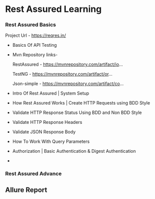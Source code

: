 # Rest Assured Learning

### Rest Assured Basics

Project Url - https://reqres.in/

* Basics Of API Testing
* Mvn Repository links-

     RestAssured - https://mvnrepository.com/artifact/io...
     
     TestNG - https://mvnrepository.com/artifact/or...
     
     Json-simple - https://mvnrepository.com/artifact/co...

* Intro Of Rest Assured | System Setup
* How Rest Assured Works | Create HTTP Requests using BDD Style
* Validate HTTP Response Status Using BDD and Non BDD Style
* Validate HTTP Response Headers
* Validate JSON Response Body
* How To Work With Query Parameters
* Authorization | Basic Authentication & Digest Authentication
* 


### Rest Assured Advance

## Allure Report

